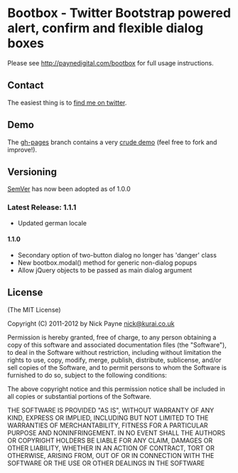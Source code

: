 # Bootbox - Twitter Bootstrap powered alert, confirm and flexible dialog boxes

Please see http://paynedigital.com/bootbox for full usage instructions.

## Contact

The easiest thing is to [find me on twitter](http://twitter.com/makeusabrew).

## Demo

The [gh-pages](https://github.com/makeusabrew/bootbox/tree/gh-pages) branch contains a
very [crude demo](http://makeusabrew.github.com/bootbox/demo/) (feel free to fork and improve!).

## Versioning

[SemVer](http://semver.org/) has now been adopted as of 1.0.0

### Latest Release: 1.1.1

* Updated german locale

#### 1.1.0
* Secondary option of two-button dialog no longer has 'danger' class
* New bootbox.modal() method for generic non-dialog popups
* Allow jQuery objects to be passed as main dialog argument

## License

(The MIT License)

Copyright (C) 2011-2012 by Nick Payne <nick@kurai.co.uk> 

Permission is hereby granted, free of charge, to any person obtaining a copy
of this software and associated documentation files (the "Software"), to deal
in the Software without restriction, including without limitation the rights
to use, copy, modify, merge, publish, distribute, sublicense, and/or sell
copies of the Software, and to permit persons to whom the Software is
furnished to do so, subject to the following conditions:

The above copyright notice and this permission notice shall be included in
all copies or substantial portions of the Software.

THE SOFTWARE IS PROVIDED "AS IS", WITHOUT WARRANTY OF ANY KIND, EXPRESS OR
IMPLIED, INCLUDING BUT NOT LIMITED TO THE WARRANTIES OF MERCHANTABILITY,
FITNESS FOR A PARTICULAR PURPOSE AND NONINFRINGEMENT. IN NO EVENT SHALL THE
AUTHORS OR COPYRIGHT HOLDERS BE LIABLE FOR ANY CLAIM, DAMAGES OR OTHER
LIABILITY, WHETHER IN AN ACTION OF CONTRACT, TORT OR OTHERWISE, ARISING FROM,
OUT OF OR IN CONNECTION WITH THE SOFTWARE OR THE USE OR OTHER DEALINGS IN
THE SOFTWARE
